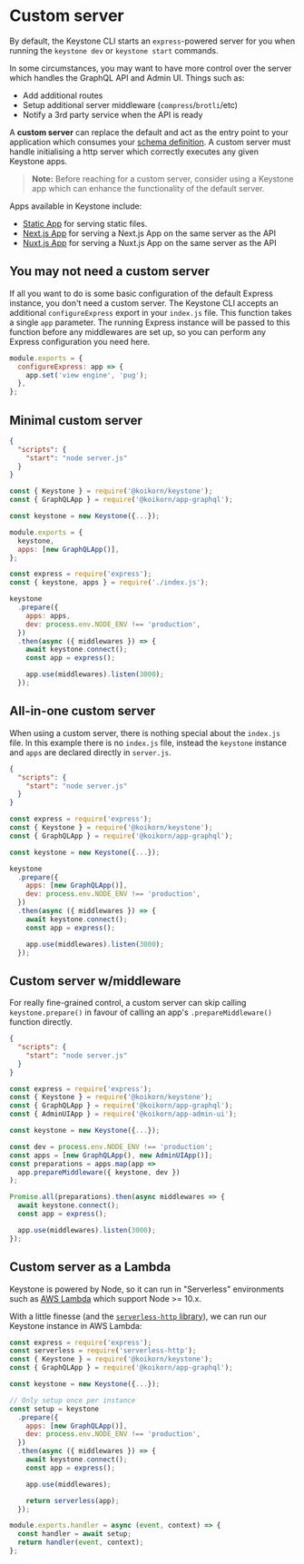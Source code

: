 <!--[meta]
section: guides
title: Custom server
subSection: advanced
[meta]-->

# Custom server

By default, the Keystone CLI starts an `express`-powered server for you when
running the `keystone dev` or `keystone start` commands.

In some circumstances, you may want to have more control over the server which
handles the GraphQL API and Admin UI. Things such as:

- Add additional routes
- Setup additional server middleware (`compress`/`brotli`/etc)
- Notify a 3rd party service when the API is ready

A **custom server** can replace the default and act as the entry point to your
application which consumes your [schema definition](/docs/guides/schema.md). A custom
server must handle initialising a http server which correctly executes any given Keystone apps.

> **Note:** Before reaching for a custom server, consider using a Keystone app which can enhance the functionality of the default server.

Apps available in Keystone include:

- [Static App](/packages/app-static/README.md) for serving static files.
- [Next.js App](/packages/app-next/README.md) for serving a Next.js App on the same server as the API
- [Nuxt.js App](/packages/app-nuxt/README.md) for serving a Nuxt.js App on the same server as the API

## You may not need a custom server

If all you want to do is some basic configuration of the default Express instance, you don't need a
custom server. The Keystone CLI accepts an additional `configureExpress` export in your `index.js` file.
This function takes a single `app` parameter. The running Express instance will be passed to this function
before any middlewares are set up, so you can perform any Express configuration you need here.

```javascript title=index.js
module.exports = {
  configureExpress: app => {
    app.set('view engine', 'pug');
  },
};
```

## Minimal custom server

```json title=package.json
{
  "scripts": {
    "start": "node server.js"
  }
}
```

```javascript title=index.js
const { Keystone } = require('@koikorn/keystone');
const { GraphQLApp } = require('@koikorn/app-graphql');

const keystone = new Keystone({...});

module.exports = {
  keystone,
  apps: [new GraphQLApp()],
};
```

```javascript title=server.js
const express = require('express');
const { keystone, apps } = require('./index.js');

keystone
  .prepare({
    apps: apps,
    dev: process.env.NODE_ENV !== 'production',
  })
  .then(async ({ middlewares }) => {
    await keystone.connect();
    const app = express();

    app.use(middlewares).listen(3000);
  });
```

## All-in-one custom server

When using a custom server, there is nothing special about the `index.js` file.
In this example there is no `index.js` file, instead the `keystone` instance and
`apps` are declared directly in `server.js`.

```json title=package.json
{
  "scripts": {
    "start": "node server.js"
  }
}
```

```javascript title=server.js
const express = require('express');
const { Keystone } = require('@koikorn/keystone');
const { GraphQLApp } = require('@koikorn/app-graphql');

const keystone = new Keystone({...});

keystone
  .prepare({
    apps: [new GraphQLApp()],
    dev: process.env.NODE_ENV !== 'production',
  })
  .then(async ({ middlewares }) => {
    await keystone.connect();
    const app = express();

    app.use(middlewares).listen(3000);
  });
```

## Custom server w/middleware

For really fine-grained control, a custom server can skip calling
`keystone.prepare()` in favour of calling an app's `.prepareMiddleware()`
function directly.

```json title=package.json
{
  "scripts": {
    "start": "node server.js"
  }
}
```

```javascript title=server.js
const express = require('express');
const { Keystone } = require('@koikorn/keystone');
const { GraphQLApp } = require('@koikorn/app-graphql');
const { AdminUIApp } = require('@koikorn/app-admin-ui');

const keystone = new Keystone({...});

const dev = process.env.NODE_ENV !== 'production';
const apps = [new GraphQLApp(), new AdminUIApp()];
const preparations = apps.map(app =>
  app.prepareMiddleware({ keystone, dev })
);

Promise.all(preparations).then(async middlewares => {
  await keystone.connect();
  const app = express();

  app.use(middlewares).listen(3000);
});
```

## Custom server as a Lambda

Keystone is powered by Node, so it can run in "Serverless" environments such as
[AWS Lambda](https://docs.aws.amazon.com/lambda/latest/dg/welcome.html) which
support Node >= 10.x.

With a little finesse (and the [`serverless-http`
library](https://github.com/dougmoscrop/serverless-http)), we can run our
Keystone instance in AWS Lambda:

```javascript title=lambda.js
const express = require('express');
const serverless = require('serverless-http');
const { Keystone } = require('@koikorn/keystone');
const { GraphQLApp } = require('@koikorn/app-graphql');

const keystone = new Keystone({...});

// Only setup once per instance
const setup = keystone
  .prepare({
    apps: [new GraphQLApp()],
    dev: process.env.NODE_ENV !== 'production',
  })
  .then(async ({ middlewares }) => {
    await keystone.connect();
    const app = express();

    app.use(middlewares);

    return serverless(app);
  });

module.exports.handler = async (event, context) => {
  const handler = await setup;
  return handler(event, context);
};
```
